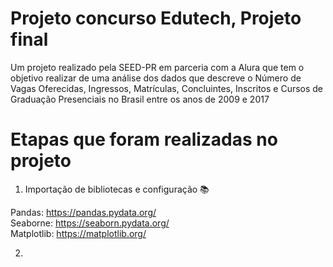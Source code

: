 # Projeto concurso Edutech, Projeto final
Um projeto realizado pela SEED-PR em parceria com a Alura que tem o objetivo realizar de uma análise dos dados que descreve o Número de Vagas Oferecidas, Ingressos, Matrículas, Concluintes, Inscritos e Cursos de Graduação Presenciais no Brasil entre os anos de 2009 e 2017
# Etapas que foram realizadas no projeto
1. Importação de bibliotecas e configuração 📚

  Pandas: https://pandas.pydata.org/  
  Seaborne: https://seaborn.pydata.org/  
  Matplotlib: https://matplotlib.org/  

2.
